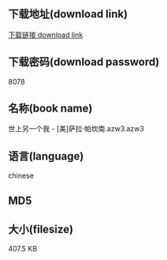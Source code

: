 ## 下载地址(download link)
[下载链接 download link](https://tutu365.netlify.app/?s=%E4%B8%96%E4%B8%8A%E5%8F%A6%E4%B8%80%E4%B8%AA%E6%88%91+-+%5B%E7%BE%8E%5D%E8%90%A8%E6%8B%89%C2%B7%E5%B8%95%E5%9D%8E%E5%8D%97.azw3)

## 下载密码(download password)
8078

## 名称(book name)
世上另一个我 - [美]萨拉·帕坎南.azw3.azw3

## 语言(language)
chinese

## MD5


## 大小(filesize)
407.5 KB
